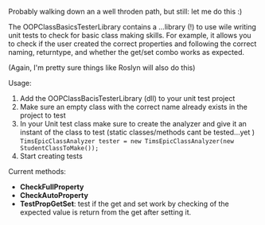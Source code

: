 Probably walking down an a well throden path, but still: let me do this :)

The OOPClassBasicsTesterLibrary contains a ...library (!) to use wile writing unit tests to check for basic class making skills. For example, it allows you to check if the user created the correct properties and following the correct naming, returntype, and whether the get/set combo works as expected.

(Again, I'm pretty sure things like Roslyn will also do this)

Usage:

1. Add the OOPClassBacisTesterLibrary (dll) to your unit test project
2. Make sure an empty class with the correct name already exists in the project to test 
3. In your Unit test class make sure to create the analyzer and give it an instant of the class to test (static classes/methods cant be tested...yet ) 
``TimsEpicClassAnalyzer tester = new TimsEpicClassAnalyzer(new StudentClassToMake());``
4. Start creating tests 

Current methods:

* **CheckFullProperty**
* **CheckAutoProperty**
* **TestPropGetSet**: test if the get and set work by checking of the expected value is return from the get after setting it.